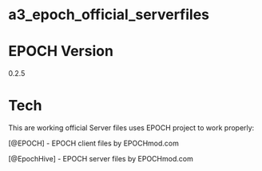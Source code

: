 a3_epoch_official_serverfiles
===============================


EPOCH Version
===============================
0.2.5


Tech
===============================
This are working official Server files uses EPOCH project to work properly:

[@EPOCH] - EPOCH client files by EPOCHmod.com

[@EpochHive] - EPOCH server files by EPOCHmod.com



